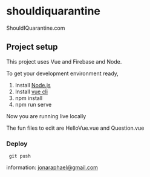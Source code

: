 # shouldiquarantine

ShouldIQuarantine.com

## Project setup

This project uses Vue and Firebase and Node.

To get your development environment ready,

1) Install [Node.js](https://nodejs.org/en/)
1) Install [vue cli](https://cli.vuejs.org/)
3) npm install
5) npm run serve

Now you are running live locally

The fun files to edit are HelloVue.vue and Question.vue

### Deploy

```
 git push
 ```

information: jonaraphael@gmail.com